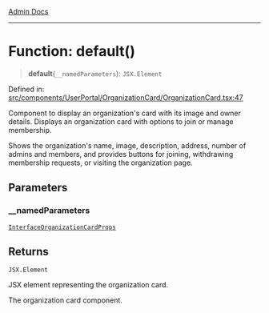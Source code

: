 [Admin Docs](/)

***

# Function: default()

> **default**(`__namedParameters`): `JSX.Element`

Defined in: [src/components/UserPortal/OrganizationCard/OrganizationCard.tsx:47](https://github.com/PalisadoesFoundation/talawa-admin/blob/main/src/components/UserPortal/OrganizationCard/OrganizationCard.tsx#L47)

Component to display an organization's card with its image and owner details.
Displays an organization card with options to join or manage membership.

Shows the organization's name, image, description, address, number of admins and members,
and provides buttons for joining, withdrawing membership requests, or visiting the organization page.

## Parameters

### \_\_namedParameters

[`InterfaceOrganizationCardProps`](../../../../../types/Organization/interface/interfaces/InterfaceOrganizationCardProps.md)

## Returns

`JSX.Element`

JSX element representing the organization card.

The organization card component.
